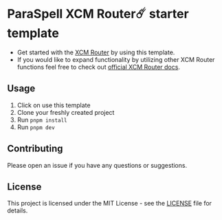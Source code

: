 # ParaSpell XCM Router☄️ starter template

- Get started with the [XCM Router](https://github.com/paraspell/xcm-tools/tree/main/packages/xcm-router) by using this template.
- If you would like to expand functionality by utilizing other XCM Router functions feel free to check out [official XCM Router docs](https://paraspell.github.io/docs/router/getting-strtd.html).

## Usage

1. Click on use this template
2. Clone your freshly created project
2. Run `pnpm install`
3. Run `pnpm dev`

## Contributing

Please open an issue if you have any questions or suggestions.

## License

This project is licensed under the MIT License - see the [LICENSE](LICENSE) file for details.
